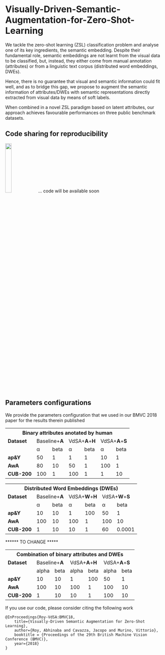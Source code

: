 # Visually-Driven-Semantic-Augmentation-for-Zero-Shot-Learning

We tackle the zero-shot learning (ZSL) classification problem and analyse one of its key ingredients, the semantic embedding. Despite their fundamental role, semantic embeddings are not learnt from the visual data to be classified, but, instead, they either come from manual annotation (attributes) or from a linguistic text corpus (distributed word embeddings, DWEs). 

Hence, there is no guarantee that visual and semantic information could fit well, and as to bridge this gap, we propose to augment the semantic information of attributes/DWEs with semantic representations directly extracted from visual data by means of soft labels. 

When combined in a novel ZSL paradigm based on latent attributes, our approach achieves favourable performances on three public benchmark datasets.

## Code sharing for reproducibility

<img src="https://vignette.wikia.nocookie.net/breakingbad/images/0/08/Work-in-progress-1024x603.png/revision/latest?cb=20170515215858" width=20% height=20%> ... code will be available soon

## Parameters configurations

We provide the parameters configuration that we used in our BMVC 2018 paper for the results therein published


<table class="tg">
  <tr>
    <th class="tg-c3ow" colspan="7"><span style="font-weight:bold">Binary attributes anotated by human</span></th>
  </tr>
  <tr>
    <td class="tg-c3ow"><span style="font-weight:bold">Dataset</span></td>
    <td class="tg-us36" colspan="2">Baseline+<span style="font-weight:bold">A</span></td>
    <td class="tg-yw4l" colspan="2">VdSA+<span style="font-weight:bold">A</span>+<span style="font-weight:bold">H</span></td>
    <td class="tg-yw4l" colspan="2">VdSA+<span style="font-weight:bold">A</span>+<span style="font-weight:bold">S</span></td>
  </tr>
  <tr>
    <td class="tg-baqh"></td>
    <td class="tg-yw4l">&#945</td>
    <td class="tg-yw4l">beta</td>
    <td class="tg-yw4l">&#945</td>
    <td class="tg-yw4l">beta</td>
    <td class="tg-yw4l">&#945</td>
    <td class="tg-yw4l">beta</td>
  </tr>
  <tr>
    <td class="tg-baqh"><span style="font-weight:bold">ap&amp;Y</span></td>
    <td class="tg-baqh">50</td>
    <td class="tg-baqh">1</td>
    <td class="tg-baqh">1</td>
    <td class="tg-baqh">1</td>
    <td class="tg-baqh">10</td>
    <td class="tg-baqh">1</td>
  </tr>
  <tr>
    <td class="tg-c3ow"><span style="font-weight:bold">AwA</span></td>
    <td class="tg-c3ow">80</td>
    <td class="tg-c3ow">10</td>
    <td class="tg-baqh">50</td>
    <td class="tg-c3ow">1</td>
    <td class="tg-baqh">100</td>
    <td class="tg-c3ow">1</td>
  </tr>
  <tr>
    <td class="tg-baqh"><span style="font-weight:bold">CUB-200</span></td>
    <td class="tg-baqh">100</td>
    <td class="tg-baqh">1</td>
    <td class="tg-baqh">100</td>
    <td class="tg-baqh">1</td>
    <td class="tg-baqh">1</td>
    <td class="tg-baqh">10</td>
  </tr>
</table>


<table class="tg">
  <tr>
    <th class="tg-c3ow" colspan="7"><span style="font-weight:bold">Distributed Word Embeddings (DWEs)</span></th>
  </tr>
  <tr>
    <td class="tg-c3ow"><span style="font-weight:bold">Dataset</span></td>
    <td class="tg-us36" colspan="2">Baseline+<span style="font-weight:bold">A</span></td>
    <td class="tg-yw4l" colspan="2">VdSA+<span style="font-weight:bold">W</span>+<span style="font-weight:bold">H</span></td>
    <td class="tg-yw4l" colspan="2">VdSA+<span style="font-weight:bold">W</span>+<span style="font-weight:bold">S</span></td>
  </tr>
  <tr>
    <td class="tg-baqh"></td>
    <td class="tg-yw4l">&#945</td>
    <td class="tg-yw4l">beta</td>
    <td class="tg-yw4l">&#945</td>
    <td class="tg-yw4l">beta</td>
    <td class="tg-yw4l">&#945</td>
    <td class="tg-yw4l">beta</td>
  </tr>
  <tr>
    <td class="tg-baqh"><span style="font-weight:bold">ap&amp;Y</span></td>
    <td class="tg-baqh">10</td>
    <td class="tg-baqh">10</td>
    <td class="tg-baqh">1</td>
    <td class="tg-baqh">100</td>
    <td class="tg-baqh">50</td>
    <td class="tg-baqh">1</td>
  </tr>
  <tr>
    <td class="tg-c3ow"><span style="font-weight:bold">AwA</span></td>
    <td class="tg-c3ow">100</td>
    <td class="tg-c3ow">10</td>
    <td class="tg-baqh">100</td>
    <td class="tg-c3ow">1</td>
    <td class="tg-baqh">100</td>
    <td class="tg-c3ow">10</td>
  </tr>
  <tr>
    <td class="tg-baqh"><span style="font-weight:bold">CUB-200</span></td>
    <td class="tg-baqh">1</td>
    <td class="tg-baqh">10</td>
    <td class="tg-baqh">10</td>
    <td class="tg-baqh">1</td>
    <td class="tg-baqh">60</td>
    <td class="tg-baqh">0.0001</td>
  </tr>
</table>

****** TO CHANGE *****
<table class="tg">
  <tr>
    <th class="tg-c3ow" colspan="7"><span style="font-weight:bold">Combination of binary attributes and DWEs</span></th>
  </tr>
  <tr>
    <td class="tg-c3ow"><span style="font-weight:bold">Dataset</span></td>
    <td class="tg-us36" colspan="2">Baseline+<span style="font-weight:bold">A</span></td>
    <td class="tg-yw4l" colspan="2">VdSA+<span style="font-weight:bold">A</span>+<span style="font-weight:bold">H</span></td>
    <td class="tg-yw4l" colspan="2">VdSA+<span style="font-weight:bold">A</span>+<span style="font-weight:bold">S</span></td>
  </tr>
  <tr>
    <td class="tg-baqh"></td>
    <td class="tg-yw4l">alpha</td>
    <td class="tg-yw4l">beta</td>
    <td class="tg-yw4l">alpha</td>
    <td class="tg-yw4l">beta</td>
    <td class="tg-yw4l">alpha</td>
    <td class="tg-yw4l">beta</td>
  </tr>
  <tr>
    <td class="tg-baqh"><span style="font-weight:bold">ap&amp;Y</span></td>
    <td class="tg-baqh">10</td>
    <td class="tg-baqh">10</td>
    <td class="tg-baqh">1</td>
    <td class="tg-baqh">100</td>
    <td class="tg-baqh">50</td>
    <td class="tg-baqh">1</td>
  </tr>
  <tr>
    <td class="tg-c3ow"><span style="font-weight:bold">AwA</span></td>
    <td class="tg-c3ow">100</td>
    <td class="tg-c3ow">10</td>
    <td class="tg-baqh">100</td>
    <td class="tg-c3ow">1</td>
    <td class="tg-baqh">100</td>
    <td class="tg-c3ow">10</td>
  </tr>
  <tr>
    <td class="tg-baqh"><span style="font-weight:bold">CUB-200</span></td>
    <td class="tg-baqh">1</td>
    <td class="tg-baqh">10</td>
    <td class="tg-baqh">10</td>
    <td class="tg-baqh">1</td>
    <td class="tg-baqh">100</td>
    <td class="tg-baqh">10</td>
  </tr>
</table>
If you use our code, please consider citing the following work

    @InProceedings{Roy-VdSA:BMVC18,
        title={Visually-Driven Semantic Augmentation for Zero-Shot Learning},
        author={Roy, Abhinaba and Cavazza, Jacopo and Murino, Vittorio},
        booktitle = {Proceedings of the 29th British Machine Vision Conference (BMVC)},
        year={2018}
    } 
